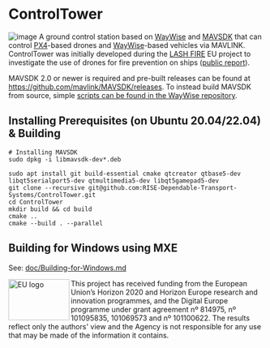 # ControlTower
![image](https://user-images.githubusercontent.com/2404625/202209615-afe01d3f-0408-4ebe-8c7e-539b10d8b27b.png)
A ground control station based on [WayWise](https://github.com/RISE-Dependable-Transport-Systems/WayWise) and [MAVSDK](http://mavsdk.io/) that can control [PX4](https://px4.io/)-based drones and [WayWise](https://github.com/RISE-Dependable-Transport-Systems/WayWise)-based vehicles via MAVLINK.
ControlTower was initially developed during the [LASH FIRE](https://lashfire.eu/) EU project to investigate the use of drones for fire prevention on ships ([public report](https://lashfire.eu/media/2023/03/LASH-FIRE_D07.7_Development-and-onboard-assessment-of-drone-for-assistance-in-firefighting-resource-management-and-rescue-operations_V03.pdf)).

MAVSDK 2.0 or newer is required and pre-built releases can be found at https://github.com/mavlink/MAVSDK/releases. To instead build MAVSDK from source, simple [scripts can be found in the WayWise repository](https://github.com/RISE-Dependable-Transport-Systems/WayWise/tree/main/tools/build_MAVSDK).

## Installing Prerequisites (on Ubuntu 20.04/22.04) & Building
    # Installing MAVSDK
    sudo dpkg -i libmavsdk-dev*.deb
    
    sudo apt install git build-essential cmake qtcreator qtbase5-dev libqt5serialport5-dev qtmultimedia5-dev libqt5gamepad5-dev
    git clone --recursive git@github.com:RISE-Dependable-Transport-Systems/ControlTower.git
    cd ControlTower
    mkdir build && cd build
    cmake ..
    cmake --build . --parallel 

## Building for Windows using MXE
See: [doc/Building-for-Windows.md](https://github.com/RISE-Dependable-Transport-Systems/ControlTower/blob/main/doc/Building-for-Windows.md)


<img src="https://user-images.githubusercontent.com/2404625/202213271-a4006999-49d5-4e61-9f3d-867a469238d1.png" width="120" height="81" align="left" alt="EU logo" />
This project has received funding from the European Union’s Horizon 2020 and Horizon Europe research and innovation programmes, and the Digital Europe programme under grant agreement nº 814975, nº 101095835, 101069573 and nº 101100622. The results reflect only the authors' view and the Agency is not responsible
for any use that may be made of the information it contains.
